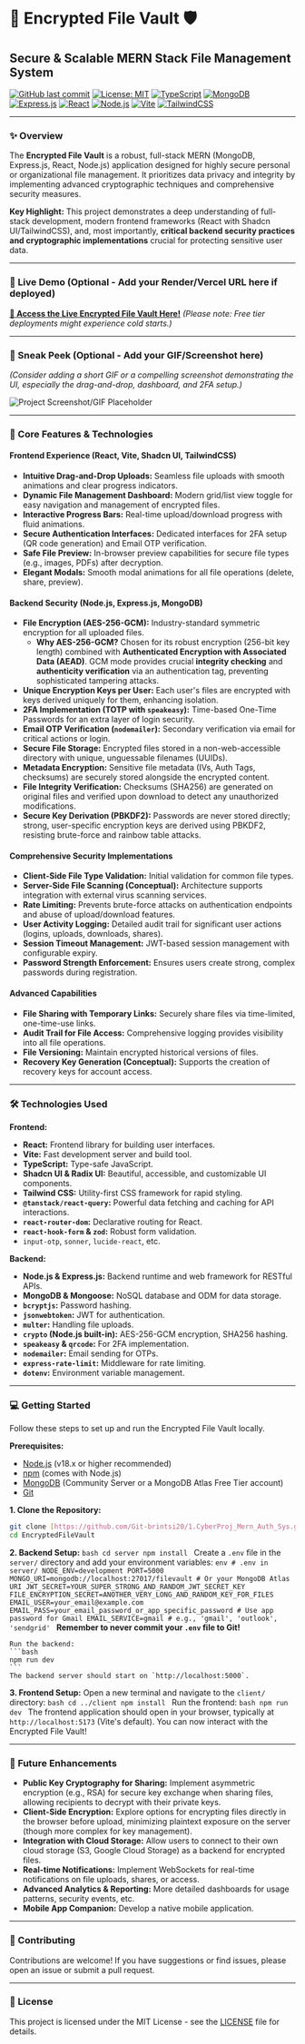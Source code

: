 # 🔐 Encrypted File Vault 🛡️

## Secure & Scalable MERN Stack File Management System

[![GitHub last commit](https://img.shields.io/github/last-commit/Git-brintsi20/1.CyberProj_Mern_Auth_Sys?color=blue&style=for-the-badge)](https://github.com/Git-brintsi20/1.CyberProj_Mern_Auth_Sys/commits/main)
[![License: MIT](https://img.shields.io/badge/License-MIT-yellow.svg?style=for-the-badge)](https://opensource.org/licenses/MIT)
[![TypeScript](https://img.shields.io/badge/TypeScript-3178C6?style=for-the-badge&logo=typescript&logoColor=white)](https://www.typescriptlang.org/)
[![MongoDB](https://img.shields.io/badge/MongoDB-47A248?style=for-the-badge&logo=mongodb&logoColor=white)](https://www.mongodb.com/)
[![Express.js](https://img.shields.io/badge/Express.js-000000?style=for-the-badge&logo=express&logoColor=white)](https://expressjs.com/)
[![React](https://img.shields.io/badge/React-61DAFB?style=for-the-badge&logo=react&logoColor=black)](https://react.dev/)
[![Node.js](https://img.shields.io/badge/Node.js-339933?style=for-the-badge&logo=node.js&logoColor=white)](https://nodejs.org/)
[![Vite](https://img.shields.io/badge/Vite-646CFF?style=for-the-badge&logo=vite&logoColor=white)](https://vitejs.dev/)
[![TailwindCSS](https://img.shields.io/badge/Tailwind_CSS-06B6D4?style=for-the-badge&logo=tailwindcss&logoColor=white)](https://tailwindcss.com/)

---

### ✨ Overview

The **Encrypted File Vault** is a robust, full-stack MERN (MongoDB, Express.js, React, Node.js) application designed for highly secure personal or organizational file management. It prioritizes data privacy and integrity by implementing advanced cryptographic techniques and comprehensive security measures.

**Key Highlight:** This project demonstrates a deep understanding of full-stack development, modern frontend frameworks (React with Shadcn UI/TailwindCSS), and, most importantly, **critical backend security practices and cryptographic implementations** crucial for protecting sensitive user data.

---

### 🚀 Live Demo (Optional - Add your Render/Vercel URL here if deployed)

**[🔗 Access the Live Encrypted File Vault Here!](YOUR_RENDER_FRONTEND_URL_HERE)**
*(Please note: Free tier deployments might experience cold starts.)*

---

### 🎥 Sneak Peek (Optional - Add your GIF/Screenshot here)

*(Consider adding a short GIF or a compelling screenshot demonstrating the UI, especially the drag-and-drop, dashboard, and 2FA setup.)*

![Project Screenshot/GIF Placeholder](assets/screenshot-placeholder.gif)

---

### 🌟 Core Features & Technologies

#### Frontend Experience (React, Vite, Shadcn UI, TailwindCSS)
* **Intuitive Drag-and-Drop Uploads:** Seamless file uploads with smooth animations and clear progress indicators.
* **Dynamic File Management Dashboard:** Modern grid/list view toggle for easy navigation and management of encrypted files.
* **Interactive Progress Bars:** Real-time upload/download progress with fluid animations.
* **Secure Authentication Interfaces:** Dedicated interfaces for 2FA setup (QR code generation) and Email OTP verification.
* **Safe File Preview:** In-browser preview capabilities for secure file types (e.g., images, PDFs) after decryption.
* **Elegant Modals:** Smooth modal animations for all file operations (delete, share, preview).

#### Backend Security (Node.js, Express.js, MongoDB)
* **File Encryption (AES-256-GCM):** Industry-standard symmetric encryption for all uploaded files.
    * **Why AES-256-GCM?** Chosen for its robust encryption (256-bit key length) combined with **Authenticated Encryption with Associated Data (AEAD)**. GCM mode provides crucial **integrity checking** and **authenticity verification** via an authentication tag, preventing sophisticated tampering attacks.
* **Unique Encryption Keys per User:** Each user's files are encrypted with keys derived uniquely for them, enhancing isolation.
* **2FA Implementation (TOTP with `speakeasy`):** Time-based One-Time Passwords for an extra layer of login security.
* **Email OTP Verification (`nodemailer`):** Secondary verification via email for critical actions or login.
* **Secure File Storage:** Encrypted files stored in a non-web-accessible directory with unique, unguessable filenames (UUIDs).
* **Metadata Encryption:** Sensitive file metadata (IVs, Auth Tags, checksums) are securely stored alongside the encrypted content.
* **File Integrity Verification:** Checksums (SHA256) are generated on original files and verified upon download to detect any unauthorized modifications.
* **Secure Key Derivation (PBKDF2):** Passwords are never stored directly; strong, user-specific encryption keys are derived using PBKDF2, resisting brute-force and rainbow table attacks.

#### Comprehensive Security Implementations
* **Client-Side File Type Validation:** Initial validation for common file types.
* **Server-Side File Scanning (Conceptual):** Architecture supports integration with external virus scanning services.
* **Rate Limiting:** Prevents brute-force attacks on authentication endpoints and abuse of upload/download features.
* **User Activity Logging:** Detailed audit trail for significant user actions (logins, uploads, downloads, shares).
* **Session Timeout Management:** JWT-based session management with configurable expiry.
* **Password Strength Enforcement:** Ensures users create strong, complex passwords during registration.

#### Advanced Capabilities
* **File Sharing with Temporary Links:** Securely share files via time-limited, one-time-use links.
* **Audit Trail for File Access:** Comprehensive logging provides visibility into all file operations.
* **File Versioning:** Maintain encrypted historical versions of files.
* **Recovery Key Generation (Conceptual):** Supports the creation of recovery keys for account access.

---

### 🛠️ Technologies Used

**Frontend:**
* **React:** Frontend library for building user interfaces.
* **Vite:** Fast development server and build tool.
* **TypeScript:** Type-safe JavaScript.
* **Shadcn UI & Radix UI:** Beautiful, accessible, and customizable UI components.
* **Tailwind CSS:** Utility-first CSS framework for rapid styling.
* **`@tanstack/react-query`:** Powerful data fetching and caching for API interactions.
* **`react-router-dom`:** Declarative routing for React.
* **`react-hook-form` & `zod`:** Robust form validation.
* `input-otp`, `sonner`, `lucide-react`, etc.

**Backend:**
* **Node.js & Express.js:** Backend runtime and web framework for RESTful APIs.
* **MongoDB & Mongoose:** NoSQL database and ODM for data storage.
* **`bcryptjs`:** Password hashing.
* **`jsonwebtoken`:** JWT for authentication.
* **`multer`:** Handling file uploads.
* **`crypto` (Node.js built-in):** AES-256-GCM encryption, SHA256 hashing.
* **`speakeasy` & `qrcode`:** For 2FA implementation.
* **`nodemailer`:** Email sending for OTPs.
* **`express-rate-limit`:** Middleware for rate limiting.
* **`dotenv`:** Environment variable management.

---

### 💻 Getting Started

Follow these steps to set up and run the Encrypted File Vault locally.

**Prerequisites:**
* [Node.js](https://nodejs.org/) (v18.x or higher recommended)
* [npm](https://www.npmjs.com/get-npm) (comes with Node.js)
* [MongoDB](https://www.mongodb.com/try/download/community) (Community Server or a MongoDB Atlas Free Tier account)
* [Git](https://git-scm.com/downloads)

**1. Clone the Repository:**
   ```bash
   git clone [https://github.com/Git-brintsi20/1.CyberProj_Mern_Auth_Sys.git](https://github.com/Git-brintsi20/1.CyberProj_Mern_Auth_Sys.git)
   cd EncryptedFileVault

```

**2. Backend Setup:**
    ```bash
    cd server
    npm install
    ```
    Create a `.env` file in the `server/` directory and add your environment variables:
    ```env
    # .env in server/
    NODE_ENV=development
    PORT=5000
    MONGO_URI=mongodb://localhost:27017/filevault # Or your MongoDB Atlas URI
    JWT_SECRET=YOUR_SUPER_STRONG_AND_RANDOM_JWT_SECRET_KEY
    FILE_ENCRYPTION_SECRET=ANOTHER_VERY_LONG_AND_RANDOM_KEY_FOR_FILES
    EMAIL_USER=your_email@example.com
    EMAIL_PASS=your_email_password_or_app_specific_password # Use app password for Gmail
    EMAIL_SERVICE=gmail # e.g., 'gmail', 'outlook', 'sendgrid'
    ```
    **Remember to never commit your `.env` file to Git!**

    Run the backend:
    ```bash
    npm run dev
    ```
    The backend server should start on `http://localhost:5000`.

**3. Frontend Setup:**
    Open a new terminal and navigate to the `client/` directory:
    ```bash
    cd ../client
    npm install
    ```
    Run the frontend:
    ```bash
    npm run dev
    ```
    The frontend application should open in your browser, typically at `http://localhost:5173` (Vite's default).
    You can now interact with the Encrypted File Vault!

---

### 🔮 Future Enhancements

* **Public Key Cryptography for Sharing:** Implement asymmetric encryption (e.g., RSA) for secure key exchange when sharing files, allowing recipients to decrypt with their private keys.
* **Client-Side Encryption:** Explore options for encrypting files directly in the browser before upload, minimizing plaintext exposure on the server (though more complex for key management).
* **Integration with Cloud Storage:** Allow users to connect to their own cloud storage (S3, Google Cloud Storage) as a backend for encrypted files.
* **Real-time Notifications:** Implement WebSockets for real-time notifications on file uploads, shares, or access.
* **Advanced Analytics & Reporting:** More detailed dashboards for usage patterns, security events, etc.
* **Mobile App Companion:** Develop a native mobile application.

---

### 🤝 Contributing

Contributions are welcome! If you have suggestions or find issues, please open an issue or submit a pull request.

---

### 📄 License

This project is licensed under the MIT License - see the [LICENSE](LICENSE) file for details.



